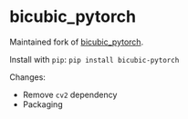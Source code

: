 # bicubic_pytorch

Maintained fork of [bicubic_pytorch]([https://github.com/SkafteNicki/libcpab](https://github.com/sanghyun-son/bicubic_pytorch)).

Install with `pip`: `pip install bicubic-pytorch`

Changes:

- Remove `cv2` dependency
- Packaging
